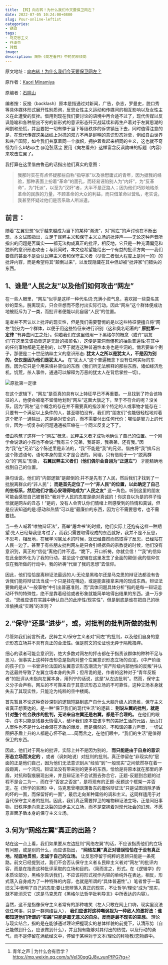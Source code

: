 ```yaml
---
title: 【转】向右转！为什么我们今天要保卫网左？
date: 2022-07-05 10:24:00+0800
slug: Pour-online-leftist 
categories:
- 键政
tags:
- 马克思主义
- 齐泽克
- 转载
image:
description: 简析《向左看齐》中的民粹倾向
---
```


原文地址：[向右转！为什么我们今天要保卫网左？](https://zhuanlan.zhihu.com/p/537447431)

原作者：[Kaori Minamiya](https://www.zhihu.com/people/neoleftistutsumi)

原编者：[石除山](https://www.zhihu.com/people/akuna-29)

编者按：反挫（backlash）原本是指通过对新闻，广告，杂志，罗曼史，脱口秀等具体媒体形式展开性别质询，反思女性主义运动和传媒间的相互影响以及女性主义在此遭受的反挫。借用到现在我们要讨论的语境中再合适不过了，现代传媒以反讽隐喻和各种层出不穷的新形式的意识形态歼灭战延续和再生产着对于左翼思潮的阉割和恐慌，并且要把一切有悖于当下等级秩序的诉求镇压下去，同时值得注意的是，在现代传媒这条战线上对抗的双方不再是鲜明的意识形态对垒，例如自由世界和共产国际，如今我们共享着同一个旗帜，拥护着看起来相同的主义，这也就不奇怪为什么b站up主 @沧弦落尘 要用《向左看齐》这样富含反讽韵味的标题（内容）来攻击左翼了。

我打算在这里借由鲁迅的话指出他们真实的意图：

> 我那时实在有点怀疑那些自称“指导家”以及徐懋庸式的青年，因为据我的经验，那种表面上扮着“革命”的面孔，而轻易诬陷别人为“内奸”，为“反革命”，为“托派”，以至为“汉奸”者，大半不是正路人；因为他们巧妙地格杀革命的民族的力量，不顾革命的大众的利益，而只借革命以营私，老实说，我甚至怀疑过他们是否系敌人所派遺。

## 前言：

随着“左翼思想”似乎越来越成为当下的某种“潮流”，对“网左”的声讨也在不断出现，本文试图指出，立足于民粹主义和保守主义立场的批评声——无论这种声音所指出的问题是否属实——都无法构成真正的批评，相反地，它只是一种充满偏见和独断的意识形态攻击；与此同时，本文也希望能给出一个有益的批评方向——我们要做的甚至不是否认民粹主义者和保守主义者（尽管二者很大程度上是同一的）的批评内容，而是希望将其“颠倒过来”，以发现隐藏在其中但却被“批评家”们错失的东西。

## 1、谁是“人民之友”以及他们如何攻击“网左”

在一些人眼里，“网左”似乎是这样一种代名词:充满小资气息，喜欢报一些莫名其妙的菜名，脱离现实，只会空想而不愿付出实际行动。因此“网左”这个群体便成功地被贬斥为了一类，而批评者便能以此自居“人民”的位置。

笔者并不否认以上批评的现实性，但是我们需要警惕的是以这些特征便擅自将“网左”划分为一个群体，以便于用这些特征来进行识别（这和臭名昭著的“ **原批第一定律** ”有异曲同工之处）。倘若我们在这里借用一下黑格尔的概念（或许“朋友们”在这里又该指责这是无耻的报菜名），这便是空洞而僵死的抽象普遍性:在其中的任何事物都是无差别的，以至于就连这种普遍性本身也是空洞的。倘若要举个例子，那便是二十世纪纳粹主义的意识形态: **犹太人之所以是犹太人，不是因为别的，仅仅是因为他们是犹太人。** 在“犹太人”这个普遍概念下没有任何实际的东西，因为它只是个用来填补空位的东西（我们所无法解释的那些东西，诸如经济危机，饥荒，杀人事件，通通可以解释为万恶的犹太人在背后掌控一切）。

![原批第一定律](https://img.amamiyayuuko.com/file/img-for-yuko-blog/2023/02/202207051021821.webp)

在这个逻辑下，“网左”是否真的具有以上特征早已不再重要。一旦找到了符合该特征的人，他便会被毫不留情地划到“网左”这面大旗之下，至于不符合的呢？没关系，因为“网左”这个概念的存在并不需要真的指涉某个特定的人或事物才能存在：只要有一个满足以上条件的人，甚至哪怕没有，我们的“朋友们”也能很轻松地对着这个靶子一通输出，这是绝对安全的，而不需要付出任何代价：哪怕是智力上的代价，因为一切复杂的问题通通被压缩在一个同义反复之下了。

借由构筑了这样一个“网左”概念，民粹主义者才成功地确认了自己的位置。一个刚学会说话的小孩也不会说:“我有三个兄弟，我哥哥，我弟弟，还有我。”因为“我”在“兄弟”这个陈述里是非法的，“我”不能是“我”的兄弟。借由将“我”排斥出这个陈述语句，语句本身的意义才是合法的。同理，只有借助于一个“脱离群众”的“网左”形象， **右翼民粹主义者们（他们偶尔会自诩为“正道左”）** 才能精确地找到自己的位置。

换句话说，他们的“内部逻辑”是颠倒的:并不是先有了人民，然后我们才找到了一批脱离群众的“非人民”； **而是首先定位了一个“非人民”的位置，以此确定了自己的坐标系，然后他们才能心安理得地成为“人民之友”** 这一角色。听到这里的朋友可能会感觉自己被冒犯:“我对于人民的态度是绝对真诚的！你这自以为是的样子恰恰就是网左的丑态！”是的，没有人会否认你们情绪上所感受到的热情和真诚，但是应该知道的是:感动和热情“可以是”最廉价的东西，因为它不需要思考，也不需要钱。

当一些人喊着“唯物辩证法”，高举“屠龙书”的时候，他们实际上还抱有这样一种期望:先人已经帮我思考过了，而我只需要取得现成的东西就好，我并不是不反思，不思考，相反地，在我学习屠龙术的时候，就已经自然而然取得了反思，已经站在人民一边了。甚至于有些朋友批判网左是只会引经据典的宗教徒的时候，他们没有意识到，真正的“信徒”离他们并不远。“跪下，开口祈祷，你就会信！”“我”的信仰在此全部外化为了我的行动，甚至这个逻辑在这里发生了全面的颠倒:我的信仰仅仅在我所做的行动中，我的祈祷“代替了我的思想”去信仰。

因此，他们恰恰是离辩证法最远的人:无论是黑格尔还是马克思的辩证法都没有告诉我们能将辩证法当成一个只是挂在嘴边，或是能直接拿来用的现成东西。辩证法要做的是从“一般事物”中引出普遍准则，而“具体问题具体分析”指的是每一辩证运动环节的特殊性，绝不是靠着经验或者形象就能简单地得出结果的东西。退一万步说，“思维应该在实践中确认自己的此岸性/现实性”，但是到底是谁在把自己的标准偷换成“实践”的准则？

## 2.“保守”还是“进步”，或，对批判的批判所做的批判

尽管如我们前言所说，民粹主义/保守主义者对“网左”的批判，以及他们自身的意识形态立场并不具有真正的合法性。但是前文的论证也无异于隔靴搔痒。

细心的读者可能会意识到，绝大多数对网左的抨击都在于指责该群体的种种不足与恶习，但事实上这种抨击却总是指向对整个左翼意识形态立场的否定。《中产阶级的孩子们》一书曾评价法国的左翼意识形态潮流为“资产阶级内部他性的反叛”并认为这最终导致了左翼立场本身的失声；但吊诡的是，作者的这种对于“青年反叛者”的批评从未指向左翼本身，用列宁的话说，这是“从左边批判”。然而，保守主义分子会声称，网左的不可靠来自于其意识形态立场的不可靠性，这种立场本身就失去了其现实性，只能沦为纯粹的空中楼阁。

首先暂且不论这种奇妙深刻的逻辑短路到底产自什么大脑升级人的思维，保守主义者真正想表达的，是一种“保卫我们的现代生活”的逻辑： **别说左翼的批判，就是针对整个社会秩序的批判，无论来自左翼还是右翼，都是不合理的。** 在他们的眼中，资本只能是残暴无情侵入，破坏我们原本应该享有的美好生活的元凶，唐山打人案件也不是什么社会潜在矛盾的爆发，而是偶然的，不和谐的暴力声音，一切试图把矛盾上升的人都是心怀不轨……简而言之，在他们眼中，“我们的生活”是值得保卫的东西。

因此，他们对于网左的批评，实际上并不是因为别的， **而只能是由于自身的意识形态立场而决定的** ，或者（讽刺地说）对批判的批判。真正停留在“非现实的”层面的正是他们自己，因为他们无法意识到从“经验”到“一般现实”之间依然存在着一段距离，一个鸿沟。辩证法没有带来别的更多的东西，恰恰是将原本就在那里的矛盾，对抗和裂痕展现出来，并且辩证法不会试图去弥合它，正题-反题到合题的过程不是合二为一，而在于“否定之否定”，是将现有的正题-反题这个框架一并否定。在《哲学的贫困》中，马克思曾嘲讽蒲鲁东的庸俗辩证法“只是试图消除矛盾的坏的一面，而保留好的一面”，最后走向某种庸俗的调和主义。这同样适用于对当代保守主义者的批判。因此，我们真正需要捍卫的唯物辩证法立场，正是同旧事物，旧秩序走向真正决裂的进步主义立场，而不是空抱着对现代社会的幻想，不愿意直面矛盾本身的保守主义立场。

## 3.何为“网络左翼”真正的出路？

站在这一点上看，我们如果要从左边批判“网络左翼”的话，不应该指责他们的立场有问题，或是别的什么，而应该指出， **“网络左翼”真正对错误恰恰在于没有真正地，彻底地贯彻，忠诚于自己的立场。** 让反思停留于纯粹的思辨只能是一条死路。前文已经提到过，我们不会否认保守主义者＆民粹主义者对“网左”的批评内容，而是在指责这种批评采取的立场和目的。（简而言之，形式。在《逻辑学》的本质论部分，黑格尔告诉我们，不应该将形式视作内容的单纯外在表达，相反，形式落入自身成为了一种特殊的内容，也就是所谓的“具体普遍性”。）笔者曾于一篇旧文[^1]中表明了自己的态度:要让思辨落入真正的现实，不让哲学/理论“成为”现实，就不能消灭它（这是马克思在《黑格尔法哲学批判导言》中所表达的内容）。

当然，这不是指像保守主义者常有的那种嗤笑（左人只敢在网上口嗨，现实里没法做任何事，只是一群网络巨人）， **我们应该将这种嘲讽视为一种敌人的激将法：谁都知道他们所谓的“实践”只能是毫无意义的自杀，反而是最不现实的空想。** 理论与现实结合，指的是在能够通过理论把握现实的总体样貌的前提下，认清形势（自己能做到什么，应该做到什么），并且拥有能够对其付出的热忱，以及行动的勇气，而不是停留在满纸经文中，停留于某种对于文本/理论的拜物教/恋物癖中。

[^1]: 青年之声 | 为什么会有哲学？ https://mp.weixin.qq.com/s/VeI30qgQJ8v_vunPfPG7tg
